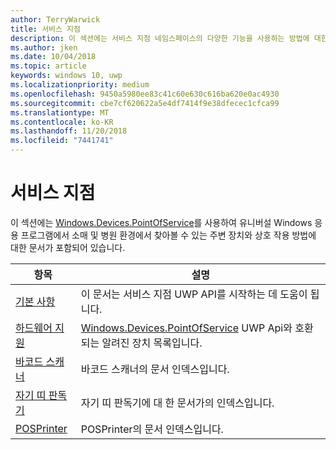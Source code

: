 ```yaml
---
author: TerryWarwick
title: 서비스 지점
description: 이 섹션에는 서비스 지점 네임스페이스의 다양한 기능을 사용하는 방법에 대한 문서가 포함되어 있습니다.
ms.author: jken
ms.date: 10/04/2018
ms.topic: article
keywords: windows 10, uwp
ms.localizationpriority: medium
ms.openlocfilehash: 9450a5980ee83c41c60e630c616ba620e0ac4930
ms.sourcegitcommit: cbe7cf620622a5e4df7414f9e38dfecec1cfca99
ms.translationtype: MT
ms.contentlocale: ko-KR
ms.lasthandoff: 11/20/2018
ms.locfileid: "7441741"
---
```

# <a name="point-of-service"></a>서비스 지점
이 섹션에는 [Windows.Devices.PointOfService](https://docs.microsoft.com/uwp/api/windows.devices.pointofservice)를 사용하여 유니버설 Windows 응용 프로그램에서 소매 및 병원 환경에서 찾아볼 수 있는 주변 장치와 상호 작용 방법에 대한 문서가 포함되어 있습니다.

| 항목 | 설명 |
|------|------------|
| [기본 사항](pos-basics.md) | 이 문서는 서비스 지점 UWP API를 시작하는 데 도움이 됩니다. |
| [하드웨어 지원](pos-device-support.md) | [Windows.Devices.PointOfService](https://aka.ms/pointofservice-api) UWP Api와 호환 되는 알려진 장치 목록입니다. |
| [바코드 스캐너](pos-barcodescanner.md) | 바코드 스캐너의 문서 인덱스입니다. |
| [자기 띠 판독기](pos-magnetic-stripe-reader.md) | 자기 띠 판독기에 대 한 문서가의 인덱스입니다.
| [POSPrinter](pos-printer.md) | POSPrinter의 문서 인덱스입니다. |